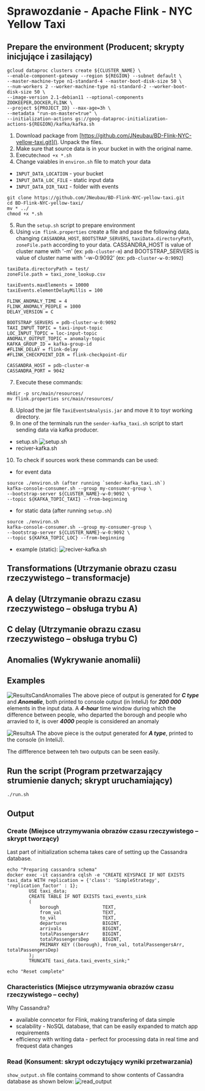 # Sprawozdanie - Apache Flink - NYC Yellow Taxi 

## Prepare the environment (Producent; skrypty inicjujące i zasilający)
```
gcloud dataproc clusters create ${CLUSTER_NAME} \
--enable-component-gateway --region ${REGION} --subnet default \
--master-machine-type n1-standard-4 --master-boot-disk-size 50 \
--num-workers 2 --worker-machine-type n1-standard-2 --worker-boot-disk-size 50 \
--image-version 2.1-debian11 --optional-components ZOOKEEPER,DOCKER,FLINK \
--project ${PROJECT_ID} --max-age=3h \
--metadata "run-on-master=true" \
--initialization-actions gs://goog-dataproc-initialization-actions-${REGION}/kafka/kafka.sh
```

1. Download package from [https://github.com/JNeubau/BD-Flink-NYC-yellow-taxi.git]().
Unpack the files.
2. Make sure that source data is in your bucket in with the original name.
3. Execute``` chmod +x *.sh ```
4. Change vaiables in `environ.sh` file to match your data
- `INPUT_DATA_LOCATION` - your bucket
- `INPUT_DATA_LOC_FILE` - static input data
- `INPUT_DATA_DIR_TAXI` - folder with events

```
git clone https://github.com/JNeubau/BD-Flink-NYC-yellow-taxi.git
cd BD-Flink-NYC-yellow-taxi/
mv * ../
chmod +x *.sh
```
5. Run the  `setup.sh` script to prepare environment
6. Using `vim flink.properties` create a file and pase the following data, changing `CASSANDRA_HOST`, `BOOTSTRAP_SERVERS`, `taxiData.directoryPath`, `zoneFile.path` according to your data. CASSANDRA_HOST is value of cluster name with '-m' (ex: `pdb-cluster-m`) and BOOTSTRAP_SERVERS is value of cluster name with '-w-0:9092' (ex: `pdb-cluster-w-0:9092`)
```
taxiData.directoryPath = test/
zoneFile.path = taxi_zone_lookup.csv

taxiEvents.maxElements = 10000
taxiEvents.elementDelayMillis = 100

FLINK_ANOMALY_TIME = 4
FLINK_ANOMALY_PEOPLE = 1000
DELAY_VERSION = C

BOOTSTRAP_SERVERS = pdb-cluster-w-0:9092
TAXI_INPUT_TOPIC = taxi-input-topic
LOC_INPUT_TOPIC = loc-input-topic
ANOMALY_OUTPUT_TOPIC = anomaly-topic
KAFKA_GROUP_ID = kafka-group-id
#FLINK_DELAY = flink-delay
#FLINK_CHECKPOINT_DIR = flink-checkpoint-dir

CASSANDRA_HOST = pdb-cluster-m
CASSANDRA_PORT = 9042
```
7. Execute these commands:
```
mkdir -p src/main/resources/
mv flink.properties src/main/resources/
```
8. Upload the jar file `TaxiEventsAnalysis.jar` and move it to toyr working directory.
9. In one of the terminals run the `sender-kafka_taxi.sh` script to start sending data via kafka producer.

- setup.sh
![setup.sh](images/image-1.png)
- reciver-kafka.sh


10. To check if sources work these commands can be used:
- for event data
```
source ./environ.sh (after running `sender-kafka_taxi.sh`)
kafka-console-consumer.sh --group my-consumer-group \
--bootstrap-server ${CLUSTER_NAME}-w-0:9092 \
--topic ${KAFKA_TOPIC_TAXI} --from-beginning
```

- for static data (after running `setup.sh`)
```
source ./environ.sh
kafka-console-consumer.sh --group my-consumer-group \
--bootstrap-server ${CLUSTER_NAME}-w-0:9092 \
--topic ${KAFKA_TOPIC_LOC} --from-beginning
```

- example (static):
![reciver-kafka.sh](images/image.png)

## Transformations (Utrzymanie obrazu czasu rzeczywistego – transformacje)

## A delay (Utrzymanie obrazu czasu rzeczywistego – obsługa trybu A)

## C delay (Utrzymanie obrazu czasu rzeczywistego – obsługa trybu C)

## Anomalies (Wykrywanie anomalii)

## Examples
![ResultsCandAnomalies](images/OutputCandAnomales.png)
The above piece of output is generated for ***C type*** and ***Anomalie***, both printed to console output (in InteliJ) for ***200 000*** elements in the input data. A ***4-hour*** time window during which the difference between people, who departed the borough and people who arravied to it, is over ***4000*** people is considered an anomaly

![ResultsA](images/resultsA.png)
The above piece is the output generated for ***A type***, printed to the console (in InteliJ). 

The diffference between teh two outputs can be seen easily.

## Run the script (Program przetwarzający strumienie danych; skrypt uruchamiający)
`./run.sh` 

## Output

### Create (Miejsce utrzymywania obrazów czasu rzeczywistego – skrypt tworzący)
Last part of initialization schema takes care of setting up the Cassandra database.
```
echo "Preparing cassandra schema"
docker exec -it cassandra cqlsh -e "CREATE KEYSPACE IF NOT EXISTS taxi_data WITH replication = {'class': 'SimpleStrategy', 'replication_factor' : 1};
        USE taxi_data;
        CREATE TABLE IF NOT EXISTS taxi_events_sink
        (
            borough                TEXT,
            from_val               TEXT,
            to_val                 TEXT,
            departures             BIGINT,
            arrivals               BIGINT,
            totalPassengersArr     BIGINT,
            totalPassengersDep     BIGINT,
            PRIMARY KEY ((borough), from_val, totalPassengersArr, totalPassengersDep)
        );
        TRUNCATE taxi_data.taxi_events_sink;"

echo "Reset complete"
```

### Characteristics (Miejsce utrzymywania obrazów czasu rzeczywistego – cechy)
Why Cassandra?
- available conncetor for Flink, making transfering of data simple
- scalability - NoSQL database, that can be easily expanded to match app requirements
- efficiency with writing data - perfect for processing data in real time and frequest data changes

### Read (Konsument: skrypt odczytujący wyniki przetwarzania)
`show_output.sh` file contains command to show contents of Cassandra database as shown below:
![read_output](images/Cassandra_output.png)